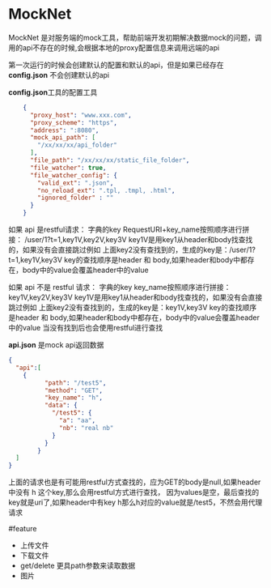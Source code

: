 # MockNet
MockNet 是对服务端的mock工具，帮助前端开发初期解决数据mock的问题，调用的api不存在的时候,会根据本地的proxy配置信息来调用远端的api

第一次运行的时候会创建默认的配置和默认的api，但是如果已经存在 **config.json** 不会创建默认的api

**config.json**工具的配置工具
```json
	{
	  "proxy_host": "www.xxx.com",
	  "proxy_scheme": "https",
	  "address": ":8080",
	  "mock_api_path": [
		"/xx/xx/xx/api_folder"
	  ],
	  "file_path": "/xx/xx/xx/static_file_folder",
	  "file_watcher": true,
	  "file_watcher_config": {
		"valid_ext": ".json",
		"no_reload_ext": ".tpl, .tmpl, .html",
		"ignored_folder" : ""
	  }
	}
```


如果 api 是restful请求：
    字典的key RequestURI+key_name按照顺序进行拼接： /user/1?t=1,key1V,key2V,key3V
    key1V是用key1从header和body找查找的，如果没有会直接跳过例如 上面key2没有查找到的，生成的key是：/user/1?t=1,key1V,key3V
	key的查找顺序是header 和 body,如果header和body中都存在，body中的value会覆盖header中的value

如果 api 不是 restful 请求：
	字典的key key_name按照顺序进行拼接： key1V,key2V,key3V
	key1V是用key1从header和body找查找的，如果没有会直接跳过例如 上面key2没有查找到的，生成的key是：key1V,key3V
	key的查找顺序是header 和 body,如果header和body中都存在，body中的value会覆盖header中的value
	当没有找到后也会使用restful进行查找
	
	
**api.json** 是mock api返回数据
```json
{
  "api":[
    {
          "path": "/test5",
          "method": "GET",
          "key_name": "h",
          "data": {
            "/test5": {
              "a": "aa",
              "nb": "real nb"
            }
          }
        }
  ]
}
```
上面的请求也是有可能用restful方式查找的，应为GET的body是null,如果header中没有 h 这个key,那么会用restful方式进行查找，
因为values是空，最后查找的key就是uri了,如果header中有key h那么h对应的value就是/test5，不然会用代理请求




#feature
- 上传文件
- 下载文件
- get/delete 更具path参数来读取数据
- 图片

